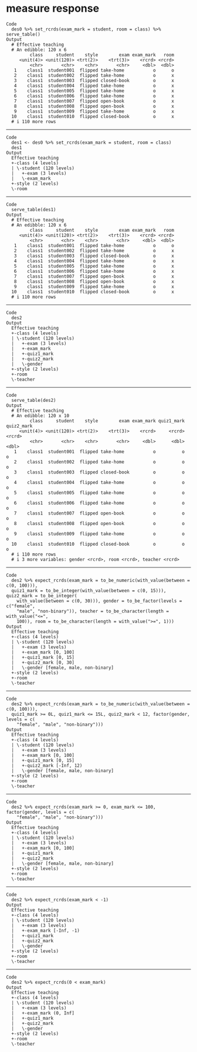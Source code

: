 # measure response

    Code
      des0 %>% set_rcrds(exam_mark = student, room = class) %>% serve_table()
    Output
      # Effective teaching 
      # An edibble: 120 x 6
             class     student    style        exam exam_mark   room
         <unit(4)> <unit(120)> <trt(2)>    <trt(3)>    <rcrd> <rcrd>
             <chr>       <chr>    <chr>       <chr>     <dbl>  <dbl>
       1    class1  student001  flipped take-home           o      o
       2    class1  student002  flipped take-home           o      x
       3    class1  student003  flipped closed-book         o      x
       4    class1  student004  flipped take-home           o      x
       5    class1  student005  flipped take-home           o      x
       6    class1  student006  flipped take-home           o      x
       7    class1  student007  flipped open-book           o      x
       8    class1  student008  flipped open-book           o      x
       9    class1  student009  flipped take-home           o      x
      10    class1  student010  flipped closed-book         o      x
      # i 110 more rows

---

    Code
      des1 <- des0 %>% set_rcrds(exam_mark = student, room = class)
      des1
    Output
      Effective teaching
      +-class (4 levels)
      | \-student (120 levels)
      |   +-exam (3 levels)
      |   \-exam_mark
      +-style (2 levels)
      \-room

---

    Code
      serve_table(des1)
    Output
      # Effective teaching 
      # An edibble: 120 x 6
             class     student    style        exam exam_mark   room
         <unit(4)> <unit(120)> <trt(2)>    <trt(3)>    <rcrd> <rcrd>
             <chr>       <chr>    <chr>       <chr>     <dbl>  <dbl>
       1    class1  student001  flipped take-home           o      o
       2    class1  student002  flipped take-home           o      x
       3    class1  student003  flipped closed-book         o      x
       4    class1  student004  flipped take-home           o      x
       5    class1  student005  flipped take-home           o      x
       6    class1  student006  flipped take-home           o      x
       7    class1  student007  flipped open-book           o      x
       8    class1  student008  flipped open-book           o      x
       9    class1  student009  flipped take-home           o      x
      10    class1  student010  flipped closed-book         o      x
      # i 110 more rows

---

    Code
      des2
    Output
      Effective teaching
      +-class (4 levels)
      | \-student (120 levels)
      |   +-exam (3 levels)
      |   +-exam_mark
      |   +-quiz1_mark
      |   +-quiz2_mark
      |   \-gender
      +-style (2 levels)
      +-room
      \-teacher

---

    Code
      serve_table(des2)
    Output
      # Effective teaching 
      # An edibble: 120 x 10
             class     student    style        exam exam_mark quiz1_mark quiz2_mark
         <unit(4)> <unit(120)> <trt(2)>    <trt(3)>    <rcrd>     <rcrd>     <rcrd>
             <chr>       <chr>    <chr>       <chr>     <dbl>      <dbl>      <dbl>
       1    class1  student001  flipped take-home           o          o          o
       2    class1  student002  flipped take-home           o          o          o
       3    class1  student003  flipped closed-book         o          o          o
       4    class1  student004  flipped take-home           o          o          o
       5    class1  student005  flipped take-home           o          o          o
       6    class1  student006  flipped take-home           o          o          o
       7    class1  student007  flipped open-book           o          o          o
       8    class1  student008  flipped open-book           o          o          o
       9    class1  student009  flipped take-home           o          o          o
      10    class1  student010  flipped closed-book         o          o          o
      # i 110 more rows
      # i 3 more variables: gender <rcrd>, room <rcrd>, teacher <rcrd>

---

    Code
      des2 %>% expect_rcrds(exam_mark = to_be_numeric(with_value(between = c(0, 100))),
      quiz1_mark = to_be_integer(with_value(between = c(0, 15))), quiz2_mark = to_be_integer(
        with_value(between = c(0, 30))), gender = to_be_factor(levels = c("female",
        "male", "non-binary")), teacher = to_be_character(length = with_value("<=",
        100)), room = to_be_character(length = with_value(">=", 1)))
    Output
      Effective teaching
      +-class (4 levels)
      | \-student (120 levels)
      |   +-exam (3 levels)
      |   +-exam_mark [0, 100]
      |   +-quiz1_mark [0, 15]
      |   +-quiz2_mark [0, 30]
      |   \-gender [female, male, non-binary]
      +-style (2 levels)
      +-room 
      \-teacher 

---

    Code
      des2 %>% expect_rcrds(exam_mark = to_be_numeric(with_value(between = c(0, 100))),
      quiz1_mark >= 0L, quiz1_mark <= 15L, quiz2_mark < 12, factor(gender, levels = c(
        "female", "male", "non-binary")))
    Output
      Effective teaching
      +-class (4 levels)
      | \-student (120 levels)
      |   +-exam (3 levels)
      |   +-exam_mark [0, 100]
      |   +-quiz1_mark [0, 15]
      |   +-quiz2_mark [-Inf, 12)
      |   \-gender [female, male, non-binary]
      +-style (2 levels)
      +-room
      \-teacher

---

    Code
      des2 %>% expect_rcrds(exam_mark >= 0, exam_mark <= 100, factor(gender, levels = c(
        "female", "male", "non-binary")))
    Output
      Effective teaching
      +-class (4 levels)
      | \-student (120 levels)
      |   +-exam (3 levels)
      |   +-exam_mark [0, 100]
      |   +-quiz1_mark
      |   +-quiz2_mark
      |   \-gender [female, male, non-binary]
      +-style (2 levels)
      +-room
      \-teacher

---

    Code
      des2 %>% expect_rcrds(exam_mark < -1)
    Output
      Effective teaching
      +-class (4 levels)
      | \-student (120 levels)
      |   +-exam (3 levels)
      |   +-exam_mark [-Inf, -1)
      |   +-quiz1_mark
      |   +-quiz2_mark
      |   \-gender
      +-style (2 levels)
      +-room
      \-teacher

---

    Code
      des2 %>% expect_rcrds(0 < exam_mark)
    Output
      Effective teaching
      +-class (4 levels)
      | \-student (120 levels)
      |   +-exam (3 levels)
      |   +-exam_mark (0, Inf]
      |   +-quiz1_mark
      |   +-quiz2_mark
      |   \-gender
      +-style (2 levels)
      +-room
      \-teacher


